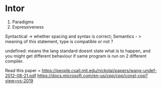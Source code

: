 # Intor

1. Paradigms
2. Expressiveness

Syntactical -> whether spacing and syntax is correct; Semantics - > meaning of this statement, type is compatible or not ?

undefined: means the lang standard doesnt state what is to happen, and you might get different behaviour if same program is run on 2 
different compiler.

Read this paper = https://people.csail.mit.edu/nickolai/papers/wang-undef-2012-08-21.pdf
https://docs.microsoft.com/en-us/cpp/cpp/const-cpp?view=vs-2019
